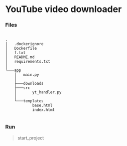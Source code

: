 # YouTube video downloader


### Files

```

.
│   .dockerignore
│   Dockerfile
│   f.txt
│   README.md
│   requirements.txt
│   
└───app
    │   main.py
    │   
    ├───downloads
    ├───src
    │       yt_handler.py
    │       
    └───templates
            base.html
            index.html
            

```

### Run

>start_project